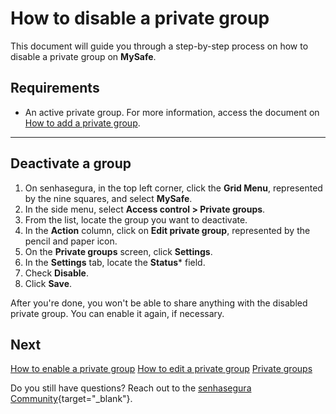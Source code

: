 # How to disable a private group

This document will guide you through a step-by-step process on how to disable a private group on **MySafe**.

## Requirements

* An active private group. For more information, access the document on  [How to add a private group](/v3-32/docs/mysafe-private-group-add).


***
## Deactivate a group

1. On senhasegura, in the top left corner, click the **Grid Menu**, represented by the nine squares, and select **MySafe**.
2. In the side menu, select **Access control > Private groups**.
3. From the list, locate the group you want to deactivate.
4. In the **Action** column, click on **Edit private group**, represented by the pencil and paper icon.
5. On the **Private groups** screen, click **Settings**.
6. In the **Settings** tab, locate the **Status*** field.
7. Check **Disable**.
8. Click **Save**.


After you're done, you won't be able to share anything with the disabled private group. You can enable it again, if necessary.


## Next 
[How to enable a private group](/v3-32/docs/mysafe-private-group-enable)
[How to edit a private group](/v3-32/docs/mysafe-private-group-edit)
[Private groups](/v3-32/docs/mysafe-private-group)

Do you still have questions? Reach out to the [senhasegura Community](https://community.senhasegura.io/){target="_blank"}.